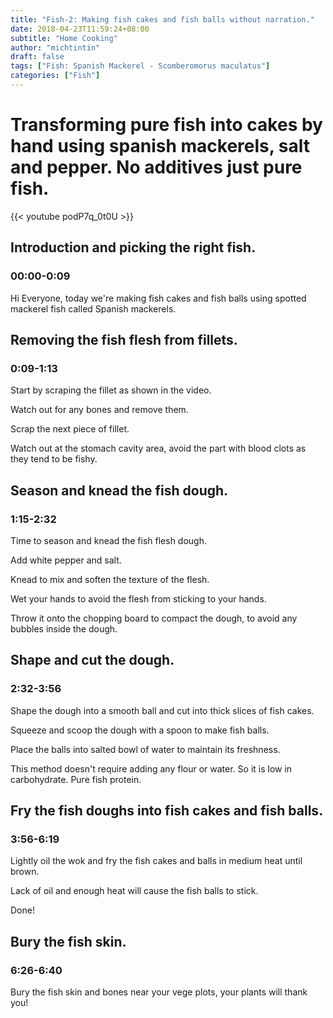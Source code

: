 ```yaml
---
title: "Fish-2: Making fish cakes and fish balls without narration."
date: 2018-04-23T11:59:24+08:00
subtitle: "Home Cooking"
author: "michtintin"
draft: false
tags: ["Fish: Spanish Mackerel - Scomberomorus maculatus"]
categories: ["Fish"]
---
```



# Transforming pure fish into cakes by hand using spanish mackerels, salt and pepper. No additives just pure fish.

{{< youtube podP7q_0t0U >}}

## Introduction and picking the right fish.
### 00:00-0:09
Hi Everyone, today we're making fish cakes and fish balls using spotted mackerel fish called Spanish mackerels.

## Removing the fish flesh from fillets.
### 0:09-1:13

Start by scraping the fillet as shown in the video.

Watch out for any bones and remove them.

Scrap the next piece of fillet.

Watch out at the stomach cavity area, avoid the part with blood clots as they tend to be fishy.

## Season and knead the fish dough.
### 1:15-2:32

Time to season and knead the fish flesh dough.

Add white pepper and salt.

Knead to mix and soften the texture of the flesh.

Wet your hands to avoid the flesh from sticking to your hands.

Throw it onto the chopping board to compact the dough, to avoid any bubbles inside the dough.

## Shape and cut the dough.
### 2:32-3:56

Shape the dough into a smooth ball and cut into thick slices of fish cakes.

Squeeze and scoop the dough with a spoon to make fish balls.

Place the balls into salted bowl of water to maintain its freshness.

This method doesn't require adding any flour or water. So it is low in carbohydrate. Pure fish protein.

## Fry the fish doughs into fish cakes and fish balls.
### 3:56-6:19
Lightly oil the wok and fry the fish cakes and balls in medium heat until brown.

Lack of oil and enough heat will cause the fish balls to stick.

Done!
## Bury the fish skin.
### 6:26-6:40
Bury the fish skin and bones near your vege plots, your plants will thank you!
